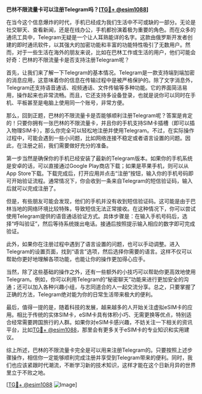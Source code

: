 **巴林不限流量卡可以注册Telegram吗？[[TG💪+ @esim1088](https://t.me/s/esim1088)]**

在当今这个信息爆炸的时代，手机已经成为我们生活中不可或缺的一部分。无论是社交聊天、查看新闻，还是在线办公，手机都扮演着极为重要的角色。而在众多的通讯工具中，Telegram无疑是一个让人耳熟能详的名字。这款由俄罗斯开发者创建的即时通讯软件，以其强大的加密功能和丰富的功能特性吸引了无数用户。然而，对于一些生活在海外的朋友来说，比如在巴林工作或生活的用户，他们可能会好奇：巴林的不限流量卡是否支持注册Telegram呢？

首先，让我们来了解一下Telegram的基本情况。Telegram是一款支持端到端加密的消息应用，这意味着你的信息在传输过程中是被严格保护的。除了文字消息外，Telegram还支持语音通话、视频通话、文件传输等多种功能。它的界面简洁易用，操作起来也非常流畅。而且，它还支持多设备登录，也就是说你可以同时在手机、平板甚至是电脑上使用同一个账号，非常方便。

那么，回到正题，巴林的不限流量卡是否能够顺利注册Telegram呢？答案是肯定的！只要你拥有一张巴林的不限流量卡，并且你的手机支持SIM卡插槽（即可以插入物理SIM卡），那么你完全可以轻松地注册并使用Telegram。不过，在实际操作过程中，可能会遇到一些小问题，比如网络连接不稳定或者语言设置的问题。因此，在注册之前，我们需要做好充分的准备。

第一步当然是确保你的手机已经安装了最新的Telegram版本。如果你的手机系统是安卓的话，可以直接通过Google Play商店下载；如果是苹果手机，则可以从App Store下载。下载完成后，打开应用并点击“注册”按钮，输入你的手机号码即可开始验证流程。通常情况下，你会收到一条来自Telegram的短信验证码，输入后就可以完成注册了。

但是，有些朋友可能会发现，他们的手机并没有收到短信验证码。这可能是由于巴林当地的网络环境比较特殊，导致短信无法正常接收。在这种情况下，你可以尝试使用Telegram提供的语音通话验证方式。具体步骤是：在输入手机号码后，选择“呼叫验证”，然后等待系统拨出电话。接通后按照提示输入相应的数字即可完成验证。

此外，如果你在注册过程中遇到了语言设置的问题，也可以手动调整。进入Telegram的设置页面，找到“语言”选项，然后选择你需要的语言。这样不仅可以帮助你更好地理解各项功能，也能让你的操作更加得心应手。

当然，除了这些基础的操作之外，还有一些额外的小技巧可以帮助你更高效地使用Telegram。例如，你可以利用Telegram的“秘密聊天”功能来进行更加安全的沟通；还可以加入各种兴趣小组，与志同道合的人一起交流分享。总之，只要掌握了正确的方法，Telegram绝对能为你的日常生活带来极大的便利。

最后，值得一提的是，随着科技的发展，越来越多的人开始关注虚拟eSIM卡的应用。相比于传统的实体SIM卡，eSIM卡具有体积小巧、无需更换等优点，特别适合经常需要跨国旅行的人群。如果你对eSIM卡感兴趣，不妨关注一下相关的资讯平台，比如[TG💪+ @esim1088](https://t.me/s/esim1088)，那里会有更多关于eSIM卡的专业知识和实用建议。

综上所述，巴林的不限流量卡完全是可以用来注册Telegram的。只要按照上述步骤操作，相信你一定能够顺利完成注册并享受到Telegram带来的便利。同时，我们也应该紧跟时代潮流，不断学习新的技术知识，这样才能在这个日新月异的世界里立于不败之地。

[[TG💪+ @esim1088](https://t.me/s/esim1088) ![Image](https://i.postimg.cc/4NQfJmqS/Snipaste-2025-05-13-00-14-12.png)]